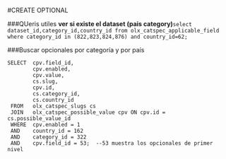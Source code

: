 #CREATE OPTIONAL



###QUeris utiles
**ver si existe el dataset (pais category)**`select dataset_id,category_id,country_id from olx_catspec_applicable_field where category_id in (822,823,824,876) and country_id=62;`

###Buscar opcionales por categoría y por país
```
SELECT  cpv.field_id, 
        cpv.enabled,
        cpv.value,
        cs.slug,
        cpv.id,
        cs.category_id,
        cs.country_id 
 FROM   olx_catspec_slugs cs 
 JOIN   olx_catspec_possible_value cpv ON cpv.id = cs.possible_value_id 
 WHERE  cpv.enabled = 1 
 AND    country_id = 162 
 AND    category_id = 322 
 AND    cpv.field_id = 53;  --53 muestra los opcionales de primer nivel
```
